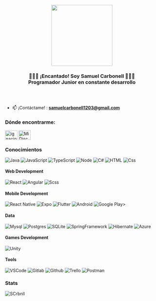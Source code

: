 <p align="center">
   <img align="center" width="200" src="https://media.discordapp.net/attachments/823243814479200266/1235344350771417190/20240501233608.png?ex=66340794&is=6632b614&hm=af381e5265db412ac65c3a51251ced696392163dc40afa0b0aaffa833e7bd635&=&format=webp&quality=lossless&width=701&height=701" />
   <h3 align="center">👨🏻‍💻 ¡Encantado! Soy Samuel Carbonell 👨🏻‍💻<br />Programador Junior en constante desarrollo</h3>
   <br />
   <br />
   <!-- - 👨‍💻 Mi portfolio ::: https://scrbnll.github.io/SCrbnllDev/ --!>

   - 📫 ¡Contáctame! : **samuelcarbonell1203@gmail.com**
</p>

<h3 align="left">Dónde encontrarme:</h3>
<p align="left">
<a href="https://linkedin.com/in/samuu-crbnll" target="blank"><img align="center" src="https://raw.githubusercontent.com/rahuldkjain/github-profile-readme-generator/master/src/images/icons/Social/linked-in-alt.svg" alt="ignacio-lacruz-ba018a22b" height="30" width="40" /></a>
<a href="https://discord.com/users/720332640498221106" target="blank"><img align="center" src="https://www.svgrepo.com/show/353655/discord-icon.svg" alt="Mi Discord" height="30" width="40" /></a>
</p>

<h3>Conocimientos</h3>
<p>
   <img alt="Java" src="https://img.shields.io/badge/Java-ED8B00?style=for-the-badge&logo=openjdk&logoColor=white&style=flat" />
   <img alt="JavaScript" src="https://img.shields.io/badge/JavaScript-F7DF1E?logo=javascript&logoColor=white&style=flat" />
   <img alt="TypeScript" src="https://img.shields.io/badge/TypeScript-3178C6?logo=typescript&logoColor=white&style=flat" />
   <img alt="Node" src="https://img.shields.io/badge/Node.js-43853D?style=for-the-badge&logo=node.js&logoColor=white&style=flat" />
   <img alt="C#" src="https://img.shields.io/badge/C Sharp-00599C?style=for-the-badge&logo=csharp&logoColor=white&style=flat" />
   <img alt="HTML" src="https://img.shields.io/badge/HTML-E34F26?logo=html5&logoColor=white&style=flat" />
   <img alt="Css" src="https://img.shields.io/badge/CSS-1572B6?logo=css3&logoColor=white&style=flat" />
</p>
<h4>Web Development</h4>
<p>
   <img alt="React" src="https://img.shields.io/badge/React-20232A?style=for-the-badge&logo=react&logoColor=61DAFB&style=flat" />
   <img alt="Angular" src="https://img.shields.io/badge/Angular-c3002f?style=for-the-badge&logo=angular&logoColor=61DAFB&style=flat" />
   <!-- <img alt="Astro" src="https://img.shields.io/badge/Astro-0C1222?style=for-the-badge&logo=astro&logoColor=FDFDFE&style=flat" /> --!>
   <img alt="Scss" src="https://img.shields.io/badge/Scss-CC6699?logo=sass&logoColor=white&style=flat" />
   <!-- <img alt="TailwindCSS" src="https://img.shields.io/badge/Tailwind CSS-38B2AC?&logo=tailwind+css&logoColor=white&style=flat"/> --!>
   
</p>
</p>
<h4>Mobile Development</h4>
<p>
   <img alt="React Native" src="https://img.shields.io/badge/React_Native-20232A?style=for-the-badge&logo=react&logoColor=61DAFB&style=flat" />
   <img alt="Expo" src="https://img.shields.io/badge/Expo-1B1F23?style=for-the-badge&logo=expo&logoColor=white&style=flat" />
   <img alt="Flutter" src="https://img.shields.io/badge/Flutter-0553B1?style=for-the-badge&logo=flutter&logoColor=white&style=flat" />
   <img alt="Android" src="https://img.shields.io/badge/Android-3DDC84?style=for-the-badge&logo=android&logoColor=white&style=flat" />
   <img alt="Google Play" src="https://img.shields.io/badge/Google_Play-414141?style=for-the-badge&logo=google-play&logoColor=white&style=flat" />>
</p>
   
<h4>Data</h4>
<p>
   <img alt="Mysql" src="https://img.shields.io/badge/MySQL-00000F?style=for-the-badge&logo=mysql&logoColor=white&style=flat" />  
   <img alt="Postgres" src="https://img.shields.io/badge/PostgreSQL-316192?style=for-the-badge&logo=postgresql&logoColor=white&style=flat" />
   <img alt="SQLite" src="https://img.shields.io/badge/SQLite-07405E?style=for-the-badge&logo=sqlite&logoColor=white&style=flat" />
   <img alt="SpringFramework" src="https://img.shields.io/badge/Spring Framework-007958?style=for-the-badge&logo=spring&logoColor=white&style=flat" />
   <img alt="Hibernate" src="https://img.shields.io/badge/Hibernate-5A5539?style=for-the-badge&logo=hibernate&logoColor=white&style=flat" />
   <img alt="Azure" src="https://img.shields.io/badge/Azure-07405E?style=for-the-badge&logo=microsoft-azure&logoColor=white&style=flat" />
</p>

<h4>Games Development</h4>
<p>
   <img alt="Unity" src="https://img.shields.io/badge/Unity-3A3A3A?style=for-the-badge&logo=unity&logoColor=61DAFB&style=flat" />
</p>

  <h4>Tools</h4>
<p>
   <img alt="VSCode" src="https://img.shields.io/badge/VSCode-00008B?style=for-the-badge&logo=visual-studio-code&logoColor=white&style=flat" />
   <img alt="Gitlab" src="https://img.shields.io/badge/GitLab-330F63?style=for-the-badge&logo=gitlab&logoColor=white&style=flat" />
   <img alt="Github" src="https://img.shields.io/badge/GitHub-100000?style=for-the-badge&logo=github&logoColor=white&style=flat" />
   <img alt="Trello" src="https://img.shields.io/badge/Trello-0052CC?style=for-the-badge&logo=trello&logoColor=white&style=flat" />
   <img alt="Postman" src="https://img.shields.io/badge/Postman-FF6C37?style=for-the-badge&logo=Postman&logoColor=white&style=flat" />
</p>


<h3>Stats</h3>
<p><img align="left" src="https://github-readme-stats.vercel.app/api/top-langs?username=SCrbnll&show_icons=true&theme=tokyonight&locale=es&layout=compact&bg_color=24273a&text_color=cad3f5&icon_color=c6a0f6&title_color=8bd5ca" alt="SCrbnll" /></p>
